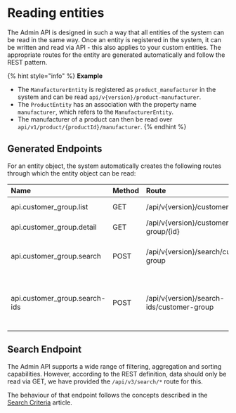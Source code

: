 # Reading entities

The Admin API is designed in such a way that all entities of the system can be read in the same way. Once an entity is registered in the system, it can be written and read via API - this also applies to your custom entities. The appropriate routes for the entity are generated automatically and follow the REST pattern.

{% hint style="info" %}
**Example**

* The `ManufacturerEntity` is registered as `product_manufacturer` in the system and can be read `api/v{version}/product-manufacturer`.
* The `ProductEntity` has an association with the property name `manufacturer`, which refers to the `ManufacturerEntity`.
* The manufacturer of a product can then be read over `api/v1/product/{productId}/manufacturer`.
{% endhint %}

## Generated Endpoints

For an entity object, the system automatically creates the following routes through which the entity object can be read:

| Name | Method | Route | Usage |
| :--- | :--- | :--- | :--- |
| api.customer\_group.list | GET | /api/v{version}/customer-group | Fetch a list of entities |
| api.customer\_group.detail | GET | /api/v{version}/customer-group/{id} | Fetch a single entity |
| api.customer\_group.search | POST | /api/v{version}/search/customer-group | Perform a more [sophisticated search](../general-concepts/search-criteria.md) |
| api.customer\_group.search-ids | POST | /api/v{version}/search-ids/customer-group | Perform a more [sophisticated search](../general-concepts/search-criteria.md) and fetching only matching ids |

## Search Endpoint

The Admin API supports a wide range of filtering, aggregation and sorting capabilities. However, according to the REST definition, data should only be read via GET, we have provided the `/api/v3/search/*` route for this.

The behaviour of that endpoint follows the concepts described in the [Search Criteria](../general-concepts/search-criteria.md) article.

